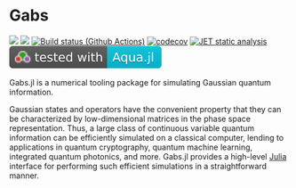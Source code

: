# Gabs

[![](https://img.shields.io/badge/docs-stable-blue.svg)](https://apkille.github.io/Gabs.jl/stable)
[![](https://img.shields.io/badge/docs-dev-blue.svg)](https://apkille.github.io/Gabs.jl/dev)
[![Build status (Github Actions)](https://github.com/apkille/Gabs.jl/workflows/CI/badge.svg)](https://github.com/apkille/Gabs.jl/actions)
[![codecov](https://codecov.io/github/apkille/Gabs.jl/graph/badge.svg?token=JWMOD4FY6P)](https://codecov.io/github/apkille/Gabs.jl)
[![JET static analysis](https://img.shields.io/badge/%F0%9F%9B%A9%EF%B8%8F_tested_with-JET.jl-233f9a)](https://github.com/aviatesk/JET.jl)
[![Aqua QA](https://raw.githubusercontent.com/JuliaTesting/Aqua.jl/master/badge.svg)](https://github.com/JuliaTesting/Aqua.jl)

Gabs.jl is a numerical tooling package for simulating Gaussian quantum information.

Gaussian states and operators have the convenient property that they can be
characterized by low-dimensional matrices in the phase space representation.
Thus, a large class of continuous variable quantum information can be efficiently
simulated on a classical computer, lending to applications in quantum cryptography, quantum machine learning, integrated quantum photonics, and more. Gabs.jl provides a high-level [Julia](https://julialang.org) interface for performing such efficient simulations in a straightforward manner.